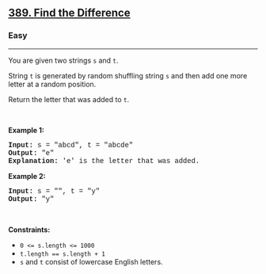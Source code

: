 <h2><a href="https://leetcode.com/problems/find-the-difference/">389. Find the Difference</a></h2><h3>Easy</h3><hr><div><p>You are given two strings <code style="font-family: monospace, Bangla493, sans-serif;">s</code> and <code style="font-family: monospace, Bangla493, sans-serif;">t</code>.</p>

<p>String <code style="font-family: monospace, Bangla493, sans-serif;">t</code> is generated by random shuffling string <code style="font-family: monospace, Bangla493, sans-serif;">s</code> and then add one more letter at a random position.</p>

<p>Return the letter that was added to <code style="font-family: monospace, Bangla493, sans-serif;">t</code>.</p>

<p>&nbsp;</p>
<p><strong class="example">Example 1:</strong></p>

<pre style="font-family: SFMono-Regular, Consolas, &quot;Liberation Mono&quot;, Menlo, Courier, monospace, Bangla493, sans-serif;"><strong>Input:</strong> s = "abcd", t = "abcde"
<strong>Output:</strong> "e"
<strong>Explanation:</strong> 'e' is the letter that was added.
</pre>

<p><strong class="example">Example 2:</strong></p>

<pre style="font-family: SFMono-Regular, Consolas, &quot;Liberation Mono&quot;, Menlo, Courier, monospace, Bangla493, sans-serif;"><strong>Input:</strong> s = "", t = "y"
<strong>Output:</strong> "y"
</pre>

<p>&nbsp;</p>
<p><strong>Constraints:</strong></p>

<ul>
	<li><code style="font-family: monospace, Bangla493, sans-serif;">0 &lt;= s.length &lt;= 1000</code></li>
	<li><code style="font-family: monospace, Bangla493, sans-serif;">t.length == s.length + 1</code></li>
	<li><code style="font-family: monospace, Bangla493, sans-serif;">s</code> and <code style="font-family: monospace, Bangla493, sans-serif;">t</code> consist of lowercase English letters.</li>
</ul>
</div>